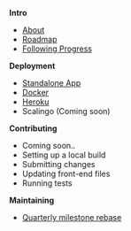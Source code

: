 **Intro**
* [About](/OpenTechFund/opentech.fund/wiki)
* [Roadmap](/OpenTechFund/opentech.fund/wiki)
* [Following Progress](/OpenTechFund/opentech.fund/wiki/Following-progress)

**Deployment**
* [Standalone App](/OpenTechFund/opentech.fund/wiki/Deployment:-Standalone-App)
* [Docker](/OpenTechFund/opentech.fund/wiki/Deployment:-Docker)
* [Heroku](/OpenTechFund/opentech.fund/wiki/Deployment:-Heroku)
* Scalingo (Coming soon)

**Contributing**
*  Coming soon..
*  Setting up a local build
*  Submitting changes
*  Updating front-end files
*  Running tests

**Maintaining**
* [Quarterly milestone rebase](https://github.com/OpenTechFund/opentech.fund/wiki/Quarterly-milestone-rebase) 

